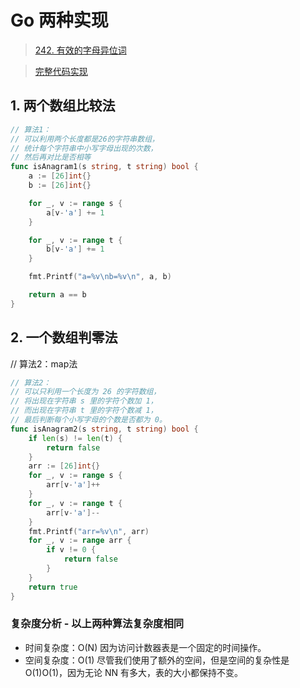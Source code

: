 # Go 两种实现

> [242. 有效的字母异位词](https://leetcode-cn.com/problems/valid-anagram/)

> [完整代码实现](https://github.com/bingohuang/go-codes/blob/master/leetcode/editor/cn/p242_ValidAnagram_test.go)

## 1. 两个数组比较法
```go
// 算法1：
// 可以利用两个长度都是26的字符串数组，
// 统计每个字符串中小写字母出现的次数，
// 然后再对比是否相等
func isAnagram1(s string, t string) bool {
	a := [26]int{}
	b := [26]int{}

	for _, v := range s {
		a[v-'a'] += 1
	}

	for _, v := range t {
		b[v-'a'] += 1
	}

	fmt.Printf("a=%v\nb=%v\n", a, b)

	return a == b
}
```

## 2. 一个数组判零法
// 算法2：map法
```go
// 算法2：
// 可以只利用一个长度为 26 的字符数组，
// 将出现在字符串 s 里的字符个数加 1，
// 而出现在字符串 t 里的字符个数减 1，
// 最后判断每个小写字母的个数是否都为 0。
func isAnagram2(s string, t string) bool {
	if len(s) != len(t) {
		return false
	}
	arr := [26]int{}
	for _, v := range s {
		arr[v-'a']++
	}
	for _, v := range t {
		arr[v-'a']--
	}
	fmt.Printf("arr=%v\n", arr)
	for _, v := range arr {
		if v != 0 {
			return false
		}
	}
	return true
}
```
### 复杂度分析 - 以上两种算法复杂度相同
- 时间复杂度：O(N) 因为访问计数器表是一个固定的时间操作。
- 空间复杂度：O(1) 尽管我们使用了额外的空间，但是空间的复杂性是 O(1)O(1)，因为无论 NN 有多大，表的大小都保持不变。